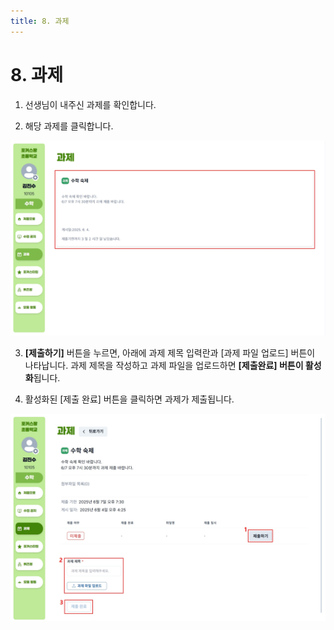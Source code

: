 ```yaml
---
title: 8. 과제
---
```


# 8. 과제

1. 선생님이 내주신 과제를 확인합니다.

2. 해당 과제를 클릭합니다.

![](/img/kr/elementary/student/08-01.jpg)

3. **[제출하기]** 버튼을 누르면, 아래에 과제 제목 입력란과 [과제 파일 업로드] 버튼이 나타납니다. 과제 제목을 작성하고 과제 파일을 업로드하면 **[제출완료] 버튼이 활성화**됩니다.

4. 활성화된 [제출 완료] 버튼을 클릭하면 과제가 제출됩니다.

![](/img/kr/elementary/student/08-02.jpg)
